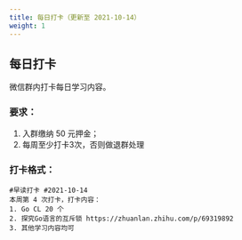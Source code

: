 ```yaml
---
title: 每日打卡（更新至 2021-10-14）
weight: 1
---
```


## 每日打卡

微信群内打卡每日学习内容。

### 要求：

1. 入群缴纳 50 元押金；
2. 每周至少打卡3次，否则做退群处理

### 打卡格式：

```
#早读打卡 #2021-10-14 
本周第 4 次打卡，打卡内容：
1. Go CL 20 个
2. 探究Go语言的互斥锁 https://zhuanlan.zhihu.com/p/69319892
3. 其他学习内容均可
```
